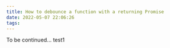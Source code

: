 ```yaml
---
title: How to debounce a function with a returning Promise
date: 2022-05-07 22:06:26
tags:
---
```


To be continued...
test1
